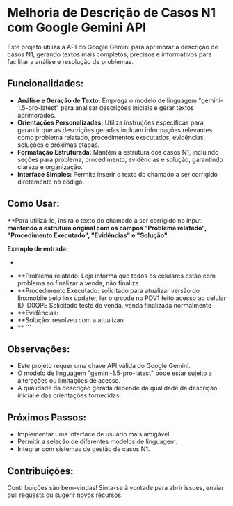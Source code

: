 # Melhoria de Descrição de Casos N1 com Google Gemini API

Este projeto utiliza a API do Google Gemini para aprimorar a descrição de casos N1, gerando textos mais completos, precisos e informativos para facilitar a análise e resolução de problemas.

## Funcionalidades:

* **Análise e Geração de Texto:** Emprega o modelo de linguagem "gemini-1.5-pro-latest" para analisar descrições iniciais e gerar textos aprimorados.
* **Orientações Personalizadas:** Utiliza instruções específicas para garantir que as descrições geradas incluam informações relevantes como problema relatado, procedimentos executados, evidências, soluções e próximas etapas.
* **Formatação Estruturada:** Mantém a estrutura dos casos N1, incluindo seções para problema, procedimento, evidências e solução, garantindo clareza e organização.
* **Interface Simples:** Permite inserir o texto do chamado a ser corrigido diretamente no código.

## Como Usar:

**Para utilizá-lo, insira o texto do chamado a ser corrigido no input. 
**mantendo a estrutura original com os campos "Problema relatado", "Procedimento Executado", "Evidências" e "Solução".**

**Exemplo de entrada:**
* ```
* **Problema relatado: Loja informa que todos os celulares estão com problema ao finalizar a venda, não finaliza 
* **Procedimento Executado: solicitado para atualizar versão do linxmobile pelo linx updater, ler o qrcode no PDV1 feito acesso ao celular ID ID0QPE Solicitado teste de venda, venda finalizada normalmente
* **Evidências: 
* **Solução: resolveu com a atualizao
* ** ```


## Observações:

* Este projeto requer uma chave API válida do Google Gemini.
* O modelo de linguagem "gemini-1.5-pro-latest" pode estar sujeito a alterações ou limitações de acesso.
* A qualidade da descrição gerada depende da qualidade da descrição inicial e das orientações fornecidas.

## Próximos Passos:

* Implementar uma interface de usuário mais amigável.
* Permitir a seleção de diferentes modelos de linguagem.
* Integrar com sistemas de gestão de casos N1.

## Contribuições:

Contribuições são bem-vindas! Sinta-se à vontade para abrir issues, enviar pull requests ou sugerir novos recursos. 
